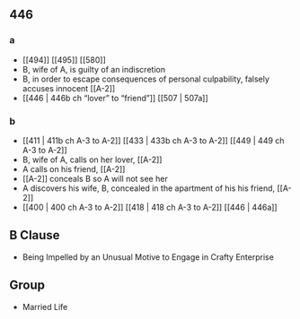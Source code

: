 ## 446
### a
- [[494]] [[495]] [[580]] 
- B, wife of A, is guilty of an indiscretion
- B, in order to escape consequences of personal culpability, falsely accuses innocent [[A-2]]
- [[446 | 446b ch “lover” to “friend”]] [[507 | 507a]] 

### b
- [[411 | 411b ch A-3 to A-2]] [[433 | 433b ch A-3 to A-2]] [[449 | 449 ch A-3 to A-2]] 
- B, wife of A, calls on her lover, [[A-2]]
- A calls on his friend, [[A-2]]
- [[A-2]] conceals B so A will not see her
- A discovers his wife, B, concealed in the apartment of his his friend, [[A-2]]
- [[400 | 400 ch A-3 to A-2]] [[418 | 418 ch A-3 to A-2]] [[446 | 446a]] 

## B Clause
- Being Impelled by an Unusual Motive to Engage in Crafty Enterprise

## Group
- Married Life

